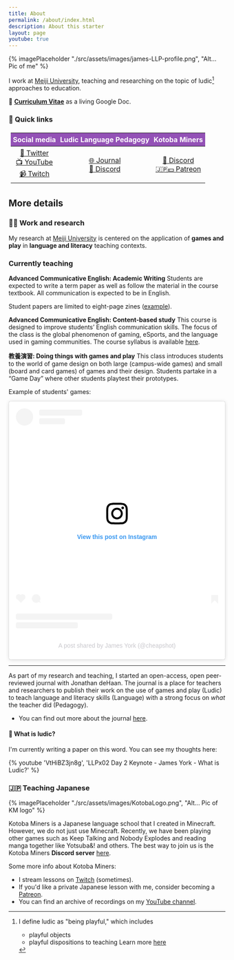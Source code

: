 ```yaml
---
title: About
permalink: /about/index.html
description: About this starter
layout: page
youtube: true
---
```


{% imagePlaceholder "./src/assets/images/james-LLP-profile.png", "Alt... Pic of me" %}

I work at [Meiji University](https://www.meiji.ac.jp/seikei/faculty/03/york.html), teaching and researching on the topic of ludic[^1] approaches to education.

[^1]:
    I define ludic as "being playful," which includes
    - playful objects
    - playful dispositions to teaching
    Learn more [here](https://youtu.be/VtHiBZ3jn8g)


📑 [**Curriculum Vitae**](https://docs.google.com/document/d/1BBW4iZ8T_h8k40UpIBHGw3qG78sMrxfj-llTXEP_9ZA/edit?usp=sharing) as a living Google Doc.


<style>
	table {
		padding:5px;
		align-self: center;
	}
	table th {
		padding:5px;
		background: #9351b6;
		color: #ffffff;
	}
	table td {
		text-align:center;
		padding:5px;
	}
</style>

### 🔗 Quick links
             
<table>
	<thead>
		<tr>
			<th>Social media</th>
			<th>Ludic Language Pedagogy</th>
			<th>Kotoba Miners</th>
		</tr>
	</thead>
	<tbody>
		<tr>
			<td>
				<a href="https://twitter.com/cheapshot">🐤 Twitter</a></br>
				<a href="https://www.youtube.com/channel/UCiqGI8HKPyP9rTQbN7lx-gQ">📺 YouTube</a></br>
				<a href="https://twitch.com/cheapsh0t">📹 Twitch</a>
			</td>
			<td>
				<a href="https://llpjournal.org">🌐 Journal</a></br>
				<a href="https://discord.gg/je9QZsnntf">💬 Discord</a>
			</td>
			<td>
				<a href="https://discord.gg/az5vgWn">💬 Discord</a></br>
				<a href="https://www.patreon.com/cheapsh0t">🇯🇵💴 Patreon</a>
			</td>
		</tr>
	</tbody>
</table>

## More details
### 🧑‍🏫 Work and research
My research at [Meiji University](https://www.meiji.ac.jp/cip/english/) is centered on the application of **games and play** in **language and literacy** teaching contexts. 

### Currently teaching

**Advanced Communicative English: Academic Writing**
Students are expected to write a term paper as well as follow the material in the course textbook. All communication is expected to be in English.

Student papers are limited to eight-page zines ([example](https://docs.google.com/presentation/d/1B_VZbUzm_AbLz5Mx9fdzzSkRG_JzA3zYsEdaf8pcNec/edit?usp=sharing)).

**Advanced Communicative English: Content-based study**
This course is designed to improve students’ English communication skills. The focus of the class is the global phenomenon of gaming, eSports, and the language used in gaming communities. The course syllabus is available [here](https://docs.google.com/document/u/0/d/1FzA6BPKlA-9QOzxJlp8yKCgsxBT9yC2pEjcoUE56KZQ/edit).

**教養演習: Doing things with games and play**
This class introduces students to the world of game design on both large (campus-wide games) and small (board and card games) of games and their design. Students partake in a “Game Day” where other students playtest their prototypes.

Example of students' games: 
<blockquote class="instagram-media" data-instgrm-captioned data-instgrm-permalink="https://www.instagram.com/p/CodtO_Ly7-v/?utm_source=ig_embed&amp;utm_campaign=loading" data-instgrm-version="14" style=" background:#FFF; border:0; border-radius:3px; box-shadow:0 0 1px 0 rgba(0,0,0,0.5),0 1px 10px 0 rgba(0,0,0,0.15); margin: 1px; max-width:540px; min-width:326px; padding:0; width:99.375%; width:-webkit-calc(100% - 2px); width:calc(100% - 2px);"><div style="padding:16px;"> <a href="https://www.instagram.com/p/CodtO_Ly7-v/?utm_source=ig_embed&amp;utm_campaign=loading" style=" background:#FFFFFF; line-height:0; padding:0 0; text-align:center; text-decoration:none; width:100%;" target="_blank"> <div style=" display: flex; flex-direction: row; align-items: center;"> <div style="background-color: #F4F4F4; border-radius: 50%; flex-grow: 0; height: 40px; margin-right: 14px; width: 40px;"></div> <div style="display: flex; flex-direction: column; flex-grow: 1; justify-content: center;"> <div style=" background-color: #F4F4F4; border-radius: 4px; flex-grow: 0; height: 14px; margin-bottom: 6px; width: 100px;"></div> <div style=" background-color: #F4F4F4; border-radius: 4px; flex-grow: 0; height: 14px; width: 60px;"></div></div></div><div style="padding: 19% 0;"></div> <div style="display:block; height:50px; margin:0 auto 12px; width:50px;"><svg width="50px" height="50px" viewBox="0 0 60 60" version="1.1" xmlns="https://www.w3.org/2000/svg" xmlns:xlink="https://www.w3.org/1999/xlink"><g stroke="none" stroke-width="1" fill="none" fill-rule="evenodd"><g transform="translate(-511.000000, -20.000000)" fill="#000000"><g><path d="M556.869,30.41 C554.814,30.41 553.148,32.076 553.148,34.131 C553.148,36.186 554.814,37.852 556.869,37.852 C558.924,37.852 560.59,36.186 560.59,34.131 C560.59,32.076 558.924,30.41 556.869,30.41 M541,60.657 C535.114,60.657 530.342,55.887 530.342,50 C530.342,44.114 535.114,39.342 541,39.342 C546.887,39.342 551.658,44.114 551.658,50 C551.658,55.887 546.887,60.657 541,60.657 M541,33.886 C532.1,33.886 524.886,41.1 524.886,50 C524.886,58.899 532.1,66.113 541,66.113 C549.9,66.113 557.115,58.899 557.115,50 C557.115,41.1 549.9,33.886 541,33.886 M565.378,62.101 C565.244,65.022 564.756,66.606 564.346,67.663 C563.803,69.06 563.154,70.057 562.106,71.106 C561.058,72.155 560.06,72.803 558.662,73.347 C557.607,73.757 556.021,74.244 553.102,74.378 C549.944,74.521 548.997,74.552 541,74.552 C533.003,74.552 532.056,74.521 528.898,74.378 C525.979,74.244 524.393,73.757 523.338,73.347 C521.94,72.803 520.942,72.155 519.894,71.106 C518.846,70.057 518.197,69.06 517.654,67.663 C517.244,66.606 516.755,65.022 516.623,62.101 C516.479,58.943 516.448,57.996 516.448,50 C516.448,42.003 516.479,41.056 516.623,37.899 C516.755,34.978 517.244,33.391 517.654,32.338 C518.197,30.938 518.846,29.942 519.894,28.894 C520.942,27.846 521.94,27.196 523.338,26.654 C524.393,26.244 525.979,25.756 528.898,25.623 C532.057,25.479 533.004,25.448 541,25.448 C548.997,25.448 549.943,25.479 553.102,25.623 C556.021,25.756 557.607,26.244 558.662,26.654 C560.06,27.196 561.058,27.846 562.106,28.894 C563.154,29.942 563.803,30.938 564.346,32.338 C564.756,33.391 565.244,34.978 565.378,37.899 C565.522,41.056 565.552,42.003 565.552,50 C565.552,57.996 565.522,58.943 565.378,62.101 M570.82,37.631 C570.674,34.438 570.167,32.258 569.425,30.349 C568.659,28.377 567.633,26.702 565.965,25.035 C564.297,23.368 562.623,22.342 560.652,21.575 C558.743,20.834 556.562,20.326 553.369,20.18 C550.169,20.033 549.148,20 541,20 C532.853,20 531.831,20.033 528.631,20.18 C525.438,20.326 523.257,20.834 521.349,21.575 C519.376,22.342 517.703,23.368 516.035,25.035 C514.368,26.702 513.342,28.377 512.574,30.349 C511.834,32.258 511.326,34.438 511.181,37.631 C511.035,40.831 511,41.851 511,50 C511,58.147 511.035,59.17 511.181,62.369 C511.326,65.562 511.834,67.743 512.574,69.651 C513.342,71.625 514.368,73.296 516.035,74.965 C517.703,76.634 519.376,77.658 521.349,78.425 C523.257,79.167 525.438,79.673 528.631,79.82 C531.831,79.965 532.853,80.001 541,80.001 C549.148,80.001 550.169,79.965 553.369,79.82 C556.562,79.673 558.743,79.167 560.652,78.425 C562.623,77.658 564.297,76.634 565.965,74.965 C567.633,73.296 568.659,71.625 569.425,69.651 C570.167,67.743 570.674,65.562 570.82,62.369 C570.966,59.17 571,58.147 571,50 C571,41.851 570.966,40.831 570.82,37.631"></path></g></g></g></svg></div><div style="padding-top: 8px;"> <div style=" color:#3897f0; font-family:Arial,sans-serif; font-size:14px; font-style:normal; font-weight:550; line-height:18px;">View this post on Instagram</div></div><div style="padding: 12.5% 0;"></div> <div style="display: flex; flex-direction: row; margin-bottom: 14px; align-items: center;"><div> <div style="background-color: #F4F4F4; border-radius: 50%; height: 12.5px; width: 12.5px; transform: translateX(0px) translateY(7px);"></div> <div style="background-color: #F4F4F4; height: 12.5px; transform: rotate(-45deg) translateX(3px) translateY(1px); width: 12.5px; flex-grow: 0; margin-right: 14px; margin-left: 2px;"></div> <div style="background-color: #F4F4F4; border-radius: 50%; height: 12.5px; width: 12.5px; transform: translateX(9px) translateY(-18px);"></div></div><div style="margin-left: 8px;"> <div style=" background-color: #F4F4F4; border-radius: 50%; flex-grow: 0; height: 20px; width: 20px;"></div> <div style=" width: 0; height: 0; border-top: 2px solid transparent; border-left: 6px solid #f4f4f4; border-bottom: 2px solid transparent; transform: translateX(16px) translateY(-4px) rotate(30deg)"></div></div><div style="margin-left: auto;"> <div style=" width: 0px; border-top: 8px solid #F4F4F4; border-right: 8px solid transparent; transform: translateY(16px);"></div> <div style=" background-color: #F4F4F4; flex-grow: 0; height: 12px; width: 16px; transform: translateY(-4px);"></div> <div style=" width: 0; height: 0; border-top: 8px solid #F4F4F4; border-left: 8px solid transparent; transform: translateY(-4px) translateX(8px);"></div></div></div> <div style="display: flex; flex-direction: column; flex-grow: 1; justify-content: center; margin-bottom: 24px;"> <div style=" background-color: #F4F4F4; border-radius: 4px; flex-grow: 0; height: 14px; margin-bottom: 6px; width: 224px;"></div> <div style=" background-color: #F4F4F4; border-radius: 4px; flex-grow: 0; height: 14px; width: 144px;"></div></div></a><p style=" color:#c9c8cd; font-family:Arial,sans-serif; font-size:14px; line-height:17px; margin-bottom:0; margin-top:8px; overflow:hidden; padding:8px 0 7px; text-align:center; text-overflow:ellipsis; white-space:nowrap;"><a href="https://www.instagram.com/p/CodtO_Ly7-v/?utm_source=ig_embed&amp;utm_campaign=loading" style=" color:#c9c8cd; font-family:Arial,sans-serif; font-size:14px; font-style:normal; font-weight:normal; line-height:17px; text-decoration:none;" target="_blank">A post shared by James York (@cheapshot)</a></p></div></blockquote> <script async src="//www.instagram.com/embed.js"></script>

- - -

As part of my research and teaching, I started an open-access, open peer-reviewed journal with Jonathan deHaan. The journal is a place for teachers and researchers to publish their work on the use of games and play (Ludic) to teach language and literacy skills (Language) with a strong focus on *what* the teacher did (Pedagogy).

* You can find out more about the journal [here](https:www.llpjournal.org).

#### 🤔 What is ludic?

I'm currently writing a paper on this word. You can see my thoughts here:

{% youtube 'VtHiBZ3jn8g', 'LLPx02 Day 2 Keynote - James York - What is Ludic?' %}

### 🇯🇵 Teaching Japanese

{% imagePlaceholder "./src/assets/images/KotobaLogo.png", "Alt... Pic of KM logo" %}

Kotoba Miners is a Japanese language school that I created in Minecraft. However, we do not just use Minecraft. Recently, we have been playing other games such as Keep Talking and Nobody Explodes and reading manga together like Yotsuba&! and others. The best way to join us is the Kotoba Miners **Discord server** [here](https://discord.gg/az5vgWn).
                       
Some more info about Kotoba Miners:

* I stream lessons on [Twitch](https://www.twitch.tv/cheapsh0t) (sometimes).
* If you'd like a private Japanese lesson with me, consider becoming a [Patreon](https://www.patreon.com/cheapsh0t).
* You can find an archive of recordings on my [YouTube channel](https://www.youtube.com/channel/UCiqGI8HKPyP9rTQbN7lx-gQ).